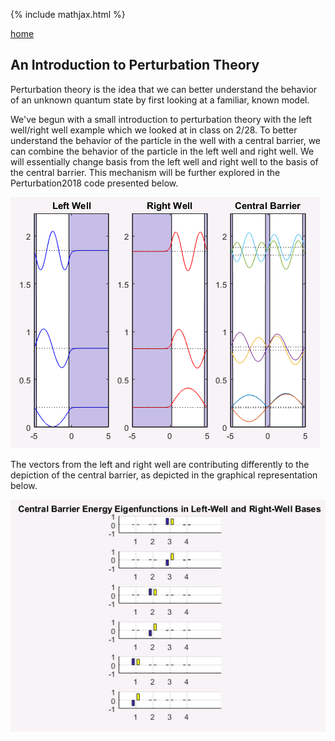 {% include mathjax.html %}

[home](/README.md)

## An Introduction to Perturbation Theory 
Perturbation theory is the idea that we can better understand the behavior of an unknown quantum state by first looking at a familiar, known model. 

We've begun with a small introduction to perturbation theory with the left well/right well example which we looked at in class on 2/28. 
To better understand the behavior of the particle in the well with a central barrier, we can combine the behavior of the particle in the left well and right well. 
We will essentially change basis from the left well and right well to the basis of the central barrier. This mechanism will be further explored in the Perturbation2018 code presented below. 

![Left and Right](\leftright.PNG)

The vectors from the left and right well are contributing differently to the depiction of the central barrier, as depicted in the graphical representation below. 


![Contributions](\contr.PNG)
